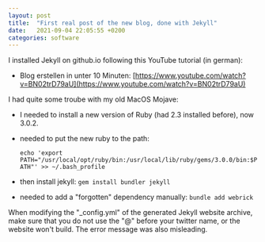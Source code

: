 ```yaml
---
layout: post
title:  "First real post of the new blog, done with Jekyll"
date:   2021-09-04 22:05:55 +0200
categories: software
---
```

I installed Jekyll on github.io following this YouTube tutorial (in german):
- Blog erstellen in unter 10 Minuten:
  [https://www.youtube.com/watch?v=BN02trD79aU](https://www.youtube.com/watch?v=BN02trD79aU)

I had quite some troube with my old MacOS Mojave:
- I needed to install a new version of Ruby (had 2.3 installed before), now 3.0.2.
- needed to put the new ruby to the path:

  `echo 'export PATH="/usr/local/opt/ruby/bin:/usr/local/lib/ruby/gems/3.0.0/bin:$PATH"' >> ~/.bash_profile`
- then install jekyll: `gem install bundler jekyll`
- needed to add a "forgotten" dependency manually:
  `bundle add webrick`

When modifying the "_config.yml" of the generated Jekyll website archive, make sure that you do not
use the "@" before your twitter name, or the website won't build. The error message was
also misleading.

